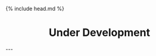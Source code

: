 <!DOCTYPE html>
{% include head.md %}

[//]: # (ALWAYS INCLUDE HEAD)

<h1 style="text-align: center;">Under Development</h1>
---
